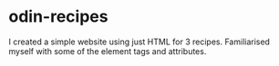 # odin-recipes

I created a simple website using just HTML for 3 recipes. Familiarised myself with some of the element tags and attributes.